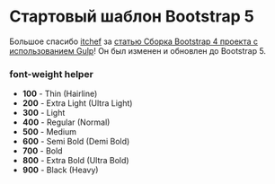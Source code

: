 # Стартовый шаблон Bootstrap 5
Большое спасибо <a href="https://github.com/itchief">itchef</a> за <a href="https://itchief.ru/bootstrap/build-project-with-gulp-v4" rel="nofollow">статью Сборка Вootstrap 4 проекта с использованием Gulp</a>! Он был изменен и обновлен до Bootstrap 5.


### font-weight helper

- **100** - Thin (Hairline)
- **200** - Extra Light (Ultra Light)
- **300** - Light
- **400** - Regular (Normal)
- **500** - Medium
- **600** - Semi Bold (Demi Bold)
- **700** - Bold
- **800** - Extra Bold (Ultra Bold)
- **900** - Black (Heavy)
